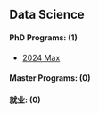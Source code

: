 ## Data Science

#### PhD Programs: (1)

* [2024 Max](phd/2024-max.md)

#### Master Programs: (0)


#### 就业: (0)


